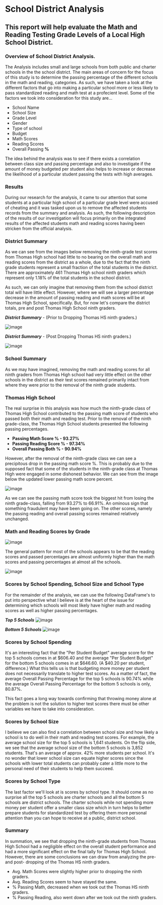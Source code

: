 # School District Analysis
## This report will help evaluate the Math and Reading Testing Grade Levels of a Local High School District.
### Overview of School District Analysis.
The Analysis includes small and large schools from both public and charter schools in the the school district. The main areas of concern for the focus of this study is to determine the passing percentage of the different schools in the math and reading, categories. As such, we have taken a look at the different factors that go into making a particular school more or less likely to pass standardized reading and math test at a profecient level. Some of the factors we took into consideration for this study are...

- School Name
- School Size
- Grade Level
- Gender
- Type of school
- Budget 
- Math Scores
- Reading Scores
- Overall Passing **%**

The idea behind the analysis was to see if there exists a correlation between class size and passing percentage and also to investigate if the amount of money budgeted per student also helps to increase or decrease the likelihood of a particular student passing the tests with high averages. 

### Results
During our research for the analysis, it came to our attention that some students at a particular high school of a particular grade level were accused of cheating and it was tasked upon us to remove the affected students records from the summary and analysis. As such, the following  description of the results of our investigation will focus primarily on the integrated results of the affected students math and reading scores having been stricken from the official analysis.

### District Summary
As we can see from the images below removing the ninth-grade test scores from Thomas High school had little to no bearing on the overall math and reading scores from the district as a whole, due to the fact that the ninth grade students represent a small fraction of the total students in the district. There are approximately  461 Thomas High school ninth graders which represent only 1.18% of the total students in the school district.

As such, we can only imagine that removing them from the school district total will have little effect. However, where we will see a larger percentage decrease in the amount of passing reading and math scores will be at Thomas High School, specifically. But, for now let's compare the district totals, pre and post Thomas High School ninth graders. 

***District Summary*** - (Prior to Dropping Thomas HS ninth graders.)

![image](https://user-images.githubusercontent.com/93171738/147616803-925e5209-9db5-4e0b-a610-425e624a48a6.png)

***District Summary*** - (Post Dropping Thomas HS ninth graders.)

![image](https://user-images.githubusercontent.com/93171738/147678365-81c3cc97-96fb-49e3-a692-26b662c3a275.png)
### School Summary
As we may have imagined, removing the math and reading scores for all ninth graders from Thomas High school had very little effect on the other schools in the district as their test scores remained primarily  intact from where they were prior to the removal of the ninth grade students. 

### Thomas High School
The real surprise  in this analysis was how much the ninth-grade class of Thomas High School contributed to the passing math score of students who passed both their math and reading test. Prior to the removal of the ninth grade-class, the Thomas High School students presented the following passing percentages. 

- **Passing Math Score % - 93.27%**
- **Passing Reading Score % - 97.34%**
- **Overall Passing Both % - 90.94%**

However, after the removal of the ninth-grade class we can see a precipitous drop in the passing math score %. This is probably due to the supposed fact that some of the students in the ninth-grade class at Thomas High were engaged in some dishonest behavior. We can see from the image below the updated lower passing math score percent. 

![image](https://user-images.githubusercontent.com/93171738/147712071-6b92c7f4-2b17-4026-a827-a508019d438d.png)

As we can see the passing math score took the biggest hit from losing the ninth grade-class, falling from 93.27% to 66.91%. An ominous sign that something fraudulent may have been going on. The other scores, namely the passing reading and overall passing scores remained relatively unchanged. 

### Math and Reading Scores by Grade
![image](https://user-images.githubusercontent.com/93171738/147712418-0c03fbaf-33ed-4d5b-b2f1-ae55bfb596d5.png) 

The general pattern for most of the schools appears to be that the reading scores and passed percentages are almost uniformly higher than the math scores and passing percentages at almost all the schools. 

![image](https://user-images.githubusercontent.com/93171738/147712430-0cc32526-3fc6-4581-aca7-7de26942d28a.png)

### Scores by School Spending, School Size and School Type
For the remainder of the analysis, we can use the following DataFrame's to put into perspective what I believe is at the heart of the issue for determining which schools will most likely have higher math and reading scores as well as higher passing percentages. 

***Top 5 Schools***
![image](https://user-images.githubusercontent.com/93171738/147712994-487e9458-0dc0-42eb-bc62-fe9b99fc502e.png)

***Bottom 5 Schools***
![image](https://user-images.githubusercontent.com/93171738/147713028-8ab6987a-2538-46e6-987f-7eca97dfbb09.png)
### Scores by School Spending
It's an interesting fact that the "Per Student Budget" average score for the top 5 schools comes in at $606.40 and the average "Per Student Budget" for the bottom 5 schools comes in at $646.60. (A $40.20 per student, difference.) What this tells us is that budgeting more money per student does not necessarily translate to higher test scores. As a matter of fact, the average Overall Passing Percentage for the top 5 schools is 90.74% while the average Overall Passing Percentage for the bottom 5 schools is only, 80.87%. 

This fact goes a long way towards confirming that throwing money alone at the problem is not the solution to higher test scores there must be other variables we have to take into consideration. 

### Scores by School Size
I believe we can also find a correlation between school size and how likely a school is to do well in their math and reading test scores. For example, the average school size for the top 5 schools is 1,641 students. On the flip side, we see that the average school size of the bottom 5 schools is 3,852 students. That's an average of approx. 42% more students per school. It's no wonder that lower school size can equate higher scores since the schools with lower total students can probably cater a little more to the personal need of their students to help them succeed. 

### Scores by School Type
The last factor we'll look at is scores by school type. It should come as no surprise  all the top 5 schools are charter schools and all the bottom 5 schools are district schools. The charter schools while not spending more money per student offer a smaller class size which in turn helps to better prepare students for standardized test by offering them more personal attention than you can hope to receive  at a public, district school. 

### Summary
In summation, we see that dropping the ninth-grade students from Thomas High School  had a negligible effect on the overall student performance and had a more significant effect on the final tally for Thomas High School. However, there are some conclusions we can draw from analyzing the pre- and post- dropping of the Thomas HS ninth graders. 

- Avg. Math Scores were slightly higher prior to dropping the ninth graders.
- Avg. Reading Scores seem to have stayed the same. 
- % Passing Math, decreased  when we took out the Thomas HS ninth graders.
- % Passing Reading, also went down after we took out the ninth graders. 





